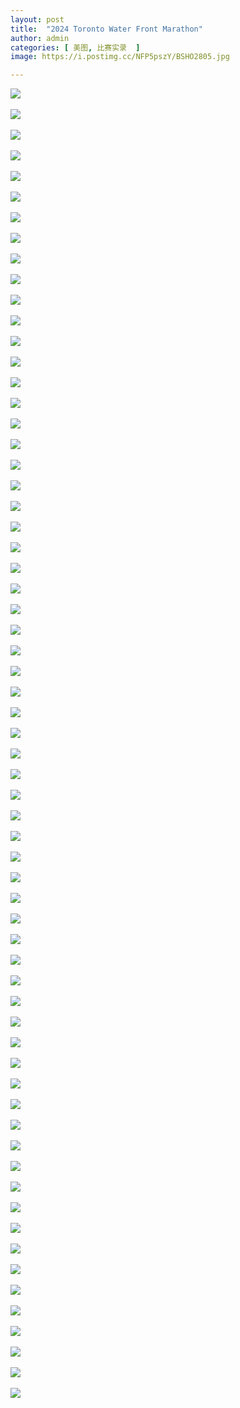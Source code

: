 ```yaml
---
layout: post
title:  "2024 Toronto Water Front Marathon"
author: admin
categories: [ 美图, 比赛实录  ]
image: https://i.postimg.cc/NFP5pszY/BSHO2805.jpg

---
```

![](https://i.postimg.cc/prvZRZWy/04f21fa02a9bd10250bcb231a9c451eb.jpg)<br/><br/>
![](https://i.postimg.cc/c4Mzgv2V/3c2c8ba37bb73ac198193130d7001e32.jpg)<br/><br/>
![](https://i.postimg.cc/yNWpbvxH/6a76d4d2aa1d9cb3600a44321f21a483.jpg)<br/><br/>
![](https://i.postimg.cc/52Wx1QvT/6b081596d8c42351f78a79b946ee0cf8.jpg)<br/><br/>
![](https://i.postimg.cc/XqNCsDNK/8fe6b4ea136f66e9113af5edaa6b9c07.jpg)<br/><br/>
![](https://i.postimg.cc/TPmg1DHb/AKID5769.jpg)<br/><br/>
![](https://i.postimg.cc/sx5NJxXG/AVBG0103.jpg)<br/><br/>
![](https://i.postimg.cc/nzJ7Dh6P/BGST5864.jpg)<br/><br/>
![](https://i.postimg.cc/tCxXLN1F/BHKK2952.jpg)<br/><br/>
![](https://i.postimg.cc/SsPhPnkZ/BMYD8212.jpg)<br/><br/>
![](https://i.postimg.cc/zDpWy5px/BTTI4821.jpg)<br/><br/>
![](https://i.postimg.cc/WzJvcs4s/cb7e3f868fbaf6f48a6ec6f0662e4163.jpg)<br/><br/>
![](https://i.postimg.cc/zXJjQ02c/CCIK4666.jpg)<br/><br/>
![](https://i.postimg.cc/5y5sCr7w/CIIL9765.jpg)<br/><br/>
![](https://i.postimg.cc/W1ywhjNB/CWYO1430.jpg)<br/><br/>
![](https://i.postimg.cc/7YW2NVF7/da2a53ef23602f49a3481ffde3de9f96.jpg)<br/><br/>
![](https://i.postimg.cc/RZhTSqB1/e27c38c03134bd6a53da5a85043b8716.jpg)<br/><br/>
![](https://i.postimg.cc/pXTj876R/EAUM1673.jpg)<br/><br/>
![](https://i.postimg.cc/26Rd7wBT/EEBF0684.jpg)<br/><br/>
![](https://i.postimg.cc/x1NbpmQZ/EJKM2455.jpg)<br/><br/>
![](https://i.postimg.cc/gknwrhx0/EMWM8573.jpg)<br/><br/>
![](https://i.postimg.cc/fLys5cnt/ETQA1055.jpg)<br/><br/>
![](https://i.postimg.cc/KYX36Yv8/EZGZ0061.jpg)<br/><br/>
![](https://i.postimg.cc/Xv0X2DQZ/FSJO9314.jpg)<br/><br/>
![](https://i.postimg.cc/3xtb1PK1/GIGZ1697.jpg)<br/><br/>
![](https://i.postimg.cc/90fDdR1J/GIXK4932.jpg)<br/><br/>
![](https://i.postimg.cc/05tM8n23/GWTV4468.jpg)<br/><br/>
![](https://i.postimg.cc/qMSNK7Kx/HBNE7733.jpg)<br/><br/>
![](https://i.postimg.cc/43BZz8MR/IDBI8165.jpg)<br/><br/>
![](https://i.postimg.cc/kgYfKKch/IEMH6002.jpg)<br/><br/>
![](https://i.postimg.cc/kXfcPKkX/IEST5848.jpg)<br/><br/>
![](https://i.postimg.cc/44vPwrPc/ILWT5394.jpg)<br/><br/>
![](https://i.postimg.cc/qqGGR3qw/IMG-4490.jpg)<br/><br/>
![](https://i.postimg.cc/bwyBQzjd/IMG-5706.jpg)<br/><br/>
![](https://i.postimg.cc/T1QrGvNH/IMG-5839.jpg)<br/><br/>
![](https://i.postimg.cc/hPgyBSvM/IMG-5928.jpg)<br/><br/>
![](https://i.postimg.cc/kX1xp9b2/IMG-5961.jpg)<br/><br/>
![](https://i.postimg.cc/Cx8zsVHT/IMG-6384.jpg)<br/><br/>
![](https://i.postimg.cc/QVGrXvB1/JMSB3686.jpg)<br/><br/>
![](https://i.postimg.cc/nzFrx98p/KJSF9589.jpg)<br/><br/>
![](https://i.postimg.cc/cHRR9nRW/LJOC7472.jpg)<br/><br/>
![](https://i.postimg.cc/0yzpg3Yc/mmexport1729474596004.jpg)<br/><br/>
![](https://i.postimg.cc/Ls7QKLgZ/mmexport1729474667830.jpg)<br/><br/>
![](https://i.postimg.cc/PfBLpxYz/MTGH9963.jpg)<br/><br/>
![](https://i.postimg.cc/8CBcxB0Z/NMTV5936.jpg)<br/><br/>
![](https://i.postimg.cc/bJmJwY8b/NYZO6118.jpg)<br/><br/>
![](https://i.postimg.cc/sxnZq91k/OCUN5254.jpg)<br/><br/>
![](https://i.postimg.cc/Fz1Kdts6/PFTG4802.jpg)<br/><br/>
![](https://i.postimg.cc/7hcZSB5Z/PTOO7344.jpg)<br/><br/>
![](https://i.postimg.cc/7YG6qyRG/QLRP1435.jpg)<br/><br/>
![](https://i.postimg.cc/nVwr8L3f/REAA8609.jpg)<br/><br/>
![](https://i.postimg.cc/qv2vCx4p/REIA8373.jpg)<br/><br/>
![](https://i.postimg.cc/X7RvJzM2/RYQR3086.jpg)<br/><br/>
![](https://i.postimg.cc/yNP6L6D5/SSVW2006.jpg)<br/><br/>
![](https://i.postimg.cc/cJZ47tLw/SWVX0713.jpg)<br/><br/>
![](https://i.postimg.cc/vBZYkR9m/THND6328.jpg)<br/><br/>
![](https://i.postimg.cc/W3wZ6PVb/TQXN8158.jpg)<br/><br/>
![](https://i.postimg.cc/3Rf8HLCF/VGRM2054.jpg)<br/><br/>
![](https://i.postimg.cc/MHcWZy92/VZFK9877.jpg)<br/><br/>
![](https://i.postimg.cc/G3DVR7Q3/WACD9771.jpg)<br/><br/>
![](https://i.postimg.cc/HkmVzhSr/XJMJ6980.jpg)<br/><br/>
![](https://i.postimg.cc/3NP3kdqy/XQOU1840.jpg)<br/><br/>
![](https://i.postimg.cc/g2KrTH5N/XWKF3422.jpg)<br/><br/>
![](https://i.postimg.cc/7PcHsWLx/YJOF6647.jpg)<br/><br/>